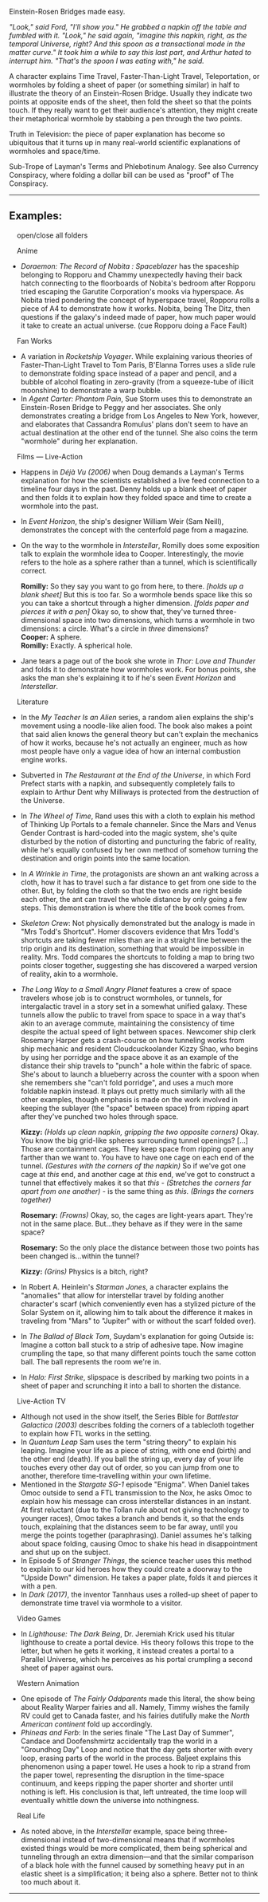 Einstein-Rosen Bridges made easy.

_"Look," said Ford, "I'll show you." He grabbed a napkin off the table and fumbled with it. "Look," he said again, "imagine this napkin, right, as the temporal Universe, right? And this spoon as a transactional mode in the matter curve." It took him a while to say this last part, and Arthur hated to interrupt him. "That's the spoon I was eating with," he said._

A character explains Time Travel, Faster-Than-Light Travel, Teleportation, or wormholes by folding a sheet of paper (or something similar) in half to illustrate the theory of an Einstein-Rosen Bridge. Usually they indicate two points at opposite ends of the sheet, then fold the sheet so that the points touch. If they really want to get their audience's attention, they might create their metaphorical wormhole by stabbing a pen through the two points.

Truth in Television: the piece of paper explanation has become so ubiquitous that it turns up in many real-world scientific explanations of wormholes and space/time.

Sub-Trope of Layman's Terms and Phlebotinum Analogy. See also Currency Conspiracy, where folding a dollar bill can be used as "proof" of The Conspiracy.

___

## Examples:

    open/close all folders 

    Anime 

-   _Doraemon: The Record of Nobita : Spaceblazer_ has the spaceship belonging to Ropporu and Chammy unexpectedly having their back hatch connecting to the floorboards of Nobita's bedroom after Ropporu tried escaping the Garutite Corporation's mooks via hyperspace. As Nobita tried pondering the concept of hyperspace travel, Ropporu rolls a piece of A4 to demonstrate how it works. Nobita, being The Ditz, then questions if the galaxy's indeed made of paper, how much paper would it take to create an actual universe. (cue Ropporu doing a Face Fault)

    Fan Works 

-   A variation in _Rocketship Voyager_. While explaining various theories of Faster-Than-Light Travel to Tom Paris, B'Elanna Torres uses a slide rule to demonstrate folding space instead of a paper and pencil, and a bubble of alcohol floating in zero-gravity (from a squeeze-tube of illicit moonshine) to demonstrate a warp bubble.
-   In _Agent Carter: Phantom Pain_, Sue Storm uses this to demonstrate an Einstein-Rosen Bridge to Peggy and her associates. She only demonstrates creating a bridge from Los Angeles to New York, however, and elaborates that Cassandra Romulus' plans don't seem to have an actual destination at the other end of the tunnel. She also coins the term "wormhole" during her explanation.

    Films — Live-Action 

-   Happens in _Déjà Vu (2006)_ when Doug demands a Layman's Terms explanation for how the scientists established a live feed connection to a timeline four days in the past. Denny holds up a blank sheet of paper and then folds it to explain how they folded space and time to create a wormhole into the past.
-   In _Event Horizon_, the ship's designer William Weir (Sam Neill), demonstrates the concept with the centerfold page from a magazine.
-   On the way to the wormhole in _Interstellar_, Romilly does some exposition talk to explain the wormhole idea to Cooper. Interestingly, the movie refers to the hole as a sphere rather than a tunnel, which is scientifically correct.
    
    **Romilly:** So they say you want to go from here, to there. _\[holds up a blank sheet\]_ But this is too far. So a wormhole bends space like this so you can take a shortcut through a higher dimension. _\[folds paper and pierces it with a pen\]_ Okay so, to show that, they've turned three-dimensional space into two dimensions, which turns a wormhole in two dimensions: a circle. What's a circle in _three_ dimensions?  
    **Cooper:** A sphere.  
    **Romilly:** Exactly. A spherical hole.
    
-   Jane tears a page out of the book she wrote in _Thor: Love and Thunder_ and folds it to demonstrate how wormholes work. For bonus points, she asks the man she's explaining it to if he's seen _Event Horizon_ and _Interstellar_.

    Literature 

-   In the _My Teacher Is an Alien_ series, a random alien explains the ship's movement using a noodle-like alien food. The book also makes a point that said alien knows the general theory but can't explain the mechanics of how it works, because he's not actually an engineer, much as how most people have only a vague idea of how an internal combustion engine works.
-   Subverted in _The Restaurant at the End of the Universe_, in which Ford Prefect starts with a napkin, and subsequently completely fails to explain to Arthur Dent why Milliways is protected from the destruction of the Universe.
-   In _The Wheel of Time_, Rand uses this with a cloth to explain his method of Thinking Up Portals to a female channeler. Since the Mars and Venus Gender Contrast is hard-coded into the magic system, she's quite disturbed by the notion of distorting and puncturing the fabric of reality, while he's equally confused by her own method of somehow turning the destination and origin points into the same location.
-   In _A Wrinkle in Time_, the protagonists are shown an ant walking across a cloth, how it has to travel such a far distance to get from one side to the other. But, by folding the cloth so that the two ends are right beside each other, the ant can travel the whole distance by only going a few steps. This demonstration is where the title of the book comes from.
-   _Skeleton Crew_: Not physically demonstrated but the analogy is made in "Mrs Todd's Shortcut". Homer discovers evidence that Mrs Todd's shortcuts are taking fewer miles than are in a straight line between the trip origin and its destination, something that would be impossible in reality. Mrs. Todd compares the shortcuts to folding a map to bring two points closer together, suggesting she has discovered a warped version of reality, akin to a wormhole.
-   _The Long Way to a Small Angry Planet_ features a crew of space travelers whose job is to construct wormholes, or tunnels, for intergalactic travel in a story set in a somewhat unified galaxy. These tunnels allow the public to travel from space to space in a way that's akin to an average commute, maintaining the consistency of time despite the actual speed of light between spaces. Newcomer ship clerk Rosemary Harper gets a crash-course on how tunneling works from ship mechanic and resident Cloudcuckoolander Kizzy Shao, who begins by using her porridge and the space above it as an example of the distance their ship travels to "punch" a hole within the fabric of space. She's about to launch a blueberry across the counter with a spoon when she remembers she "can't fold porridge", and uses a much more foldable napkin instead. It plays out pretty much similarly with all the other examples, though emphasis is made on the work involved in keeping the sublayer (the "space" between space) from ripping apart after they've punched two holes through space.
    
    **Kizzy:** _(Holds up clean napkin, gripping the two opposite corners)_ Okay. You know the big grid-like spheres surrounding tunnel openings? \[...\] Those are containment cages. They keep space from ripping open any farther than we want to. You have to have one cage on each end of the tunnel. _(Gestures with the corners of the napkin)_ So if we've got one cage at _this_ end, and another cage at _this_ end, we've got to construct a tunnel that effectively makes it so that _this_ - _(Stretches the corners far apart from one another)_ - is the same thing as _this._ _(Brings the corners together)_
    
    **Rosemary:** _(Frowns)_ Okay, so, the cages are light-years apart. They're not in the same place. But...they behave as if they were in the same space?
    
    **Rosemary:** So the only place the distance between those two points has been changed is...within the tunnel?
    
    **Kizzy:** _(Grins)_ Physics is a bitch, right?
    
-   In Robert A. Heinlein's _Starman Jones_, a character explains the "anomalies" that allow for interstellar travel by folding another character's scarf (which conveniently even has a stylized picture of the Solar System on it, allowing him to talk about the difference it makes in traveling from "Mars" to "Jupiter" with or without the scarf folded over).
-   In _The Ballad of Black Tom_, Suydam's explanation for going Outside is: Imagine a cotton ball stuck to a strip of adhesive tape. Now imagine crumpling the tape, so that many different points touch the same cotton ball. The ball represents the room we're in.
-   In _Halo: First Strike_, slipspace is described by marking two points in a sheet of paper and scrunching it into a ball to shorten the distance.

    Live-Action TV 

-   Although not used in the show itself, the Series Bible for _Battlestar Galactica (2003)_ describes folding the corners of a tablecloth together to explain how FTL works in the setting.
-   In _Quantum Leap_ Sam uses the term "string theory" to explain his leaping. Imagine your life as a piece of string, with one end (birth) and the other end (death). If you ball the string up, every day of your life touches every other day out of order, so you can jump from one to another, therefore time-travelling within your own lifetime.
-   Mentioned in the _Stargate SG-1_ episode "Enigma". When Daniel takes Omoc outside to send a FTL transmission to the Nox, he asks Omoc to explain how his message can cross interstellar distances in an instant. At first reluctant (due to the Tollan rule about not giving technology to younger races), Omoc takes a branch and bends it, so that the ends touch, explaining that the distances seem to be far away, until you merge the points together (paraphrasing). Daniel assumes he's talking about space folding, causing Omoc to shake his head in disappointment and shut up on the subject.
-   In Episode 5 of _Stranger Things_, the science teacher uses this method to explain to our kid heroes how they could create a doorway to the "Upside Down" dimension. He takes a paper plate, folds it and pierces it with a pen.
-   In _Dark (2017)_, the inventor Tannhaus uses a rolled-up sheet of paper to demonstrate time travel via wormhole to a visitor.

    Video Games 

-   In _Lighthouse: The Dark Being_, Dr. Jeremiah Krick used his titular lighthouse to create a portal device. His theory follows this trope to the letter, but when he gets it working, it instead creates a portal to a Parallel Universe, which he perceives as his portal crumpling a second sheet of paper against ours.

    Western Animation 

-   One episode of _The Fairly Oddparents_ made this literal, the show being about Reality Warper fairies and all. Namely, Timmy wishes the family RV could get to Canada faster, and his fairies dutifully make the _North American continent_ fold up accordingly.
-   _Phineas and Ferb_: In the series finale "The Last Day of Summer", Candace and Doofenshmirtz accidentally trap the world in a "Groundhog Day" Loop and notice that the day gets shorter with every loop, erasing parts of the world in the process. Baljeet explains this phenomenon using a paper towel. He uses a hook to rip a strand from the paper towel, representing the disruption in the time-space continuum, and keeps ripping the paper shorter and shorter until nothing is left. His conclusion is that, left untreated, the time loop will eventually whittle down the universe into nothingness.

    Real Life 

-   As noted above, in the _Interstellar_ example, space being three-dimensional instead of two-dimensional means that if wormholes existed things would be more complicated, them being spherical and tunneling through an extra dimension—and that the similar comparison of a black hole with the funnel caused by something heavy put in an elastic sheet is a simplification; it being also a sphere. Better not to think too much about it.

___